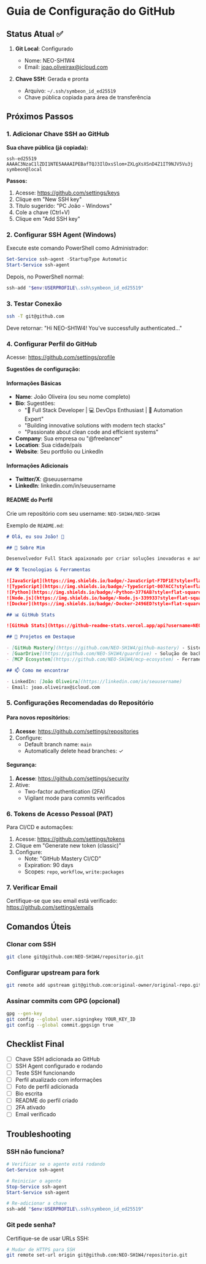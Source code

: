# Guia de Configuração do GitHub

## Status Atual ✅

1. **Git Local**: Configurado
   - Nome: NEO-SH1W4
   - Email: joao.oliveirax@icloud.com

2. **Chave SSH**: Gerada e pronta
   - Arquivo: `~/.ssh/symbeon_id_ed25519`
   - Chave pública copiada para área de transferência

## Próximos Passos

### 1. Adicionar Chave SSH ao GitHub

**Sua chave pública (já copiada):**

```
ssh-ed25519 AAAAC3NzaC1lZDI1NTE5AAAAIPEBafTQJ3IlDxsSlom+ZXLgXsXSnD4Z1IT9NJV5Vu3j symbeon@local
```

**Passos:**

1. Acesse: https://github.com/settings/keys
2. Clique em "New SSH key"
3. Título sugerido: "PC João - Windows"
4. Cole a chave (Ctrl+V)
5. Clique em "Add SSH key"

### 2. Configurar SSH Agent (Windows)

Execute este comando PowerShell como Administrador:

```powershell
Set-Service ssh-agent -StartupType Automatic
Start-Service ssh-agent
```

Depois, no PowerShell normal:

```powershell
ssh-add "$env:USERPROFILE\.ssh\symbeon_id_ed25519"
```

### 3. Testar Conexão

```bash
ssh -T git@github.com
```

Deve retornar: "Hi NEO-SH1W4! You've successfully authenticated..."

### 4. Configurar Perfil do GitHub

Acesse: https://github.com/settings/profile

**Sugestões de configuração:**

#### Informações Básicas

- **Name**: João Oliveira (ou seu nome completo)
- **Bio**: Sugestões:
  - "🚀 Full Stack Developer | 💻 DevOps Enthusiast | 🔧 Automation Expert"
  - "Building innovative solutions with modern tech stacks"
  - "Passionate about clean code and efficient systems"
- **Company**: Sua empresa ou "@freelancer"
- **Location**: Sua cidade/país
- **Website**: Seu portfolio ou LinkedIn

#### Informações Adicionais

- **Twitter/X**: @seuusername
- **LinkedIn**: linkedin.com/in/seuusername

#### README do Perfil

Crie um repositório com seu username: `NEO-SH1W4/NEO-SH1W4`

Exemplo de `README.md`:

```markdown
# Olá, eu sou João! 👋

## 🚀 Sobre Mim

Desenvolvedor Full Stack apaixonado por criar soluções inovadoras e automatizar processos.

## 🛠️ Tecnologias & Ferramentas

![JavaScript](https://img.shields.io/badge/-JavaScript-F7DF1E?style=flat-square&logo=javascript&logoColor=black)
![TypeScript](https://img.shields.io/badge/-TypeScript-007ACC?style=flat-square&logo=typescript&logoColor=white)
![Python](https://img.shields.io/badge/-Python-3776AB?style=flat-square&logo=python&logoColor=white)
![Node.js](https://img.shields.io/badge/-Node.js-339933?style=flat-square&logo=node.js&logoColor=white)
![Docker](https://img.shields.io/badge/-Docker-2496ED?style=flat-square&logo=docker&logoColor=white)

## 📊 GitHub Stats

![GitHub Stats](https://github-readme-stats.vercel.app/api?username=NEO-SH1W4&show_icons=true&theme=dark)

## 🌟 Projetos em Destaque

- [GitHub Mastery](https://github.com/NEO-SH1W4/github-mastery) - Sistema de gestão de projetos
- [GuarDrive](https://github.com/NEO-SH1W4/guardrive) - Solução de backup automatizado
- [MCP Ecosystem](https://github.com/NEO-SH1W4/mcp-ecosystem) - Ferramentas MCP

## 📫 Como me encontrar

- LinkedIn: [João Oliveira](https://linkedin.com/in/seuusername)
- Email: joao.oliveirax@icloud.com
```

### 5. Configurações Recomendadas do Repositório

#### Para novos repositórios:

1. **Acesse**: https://github.com/settings/repositories
2. Configure:
   - Default branch name: `main`
   - Automatically delete head branches: ✓

#### Segurança:

1. **Acesse**: https://github.com/settings/security
2. Ative:
   - Two-factor authentication (2FA)
   - Vigilant mode para commits verificados

### 6. Tokens de Acesso Pessoal (PAT)

Para CI/CD e automações:

1. Acesse: https://github.com/settings/tokens
2. Clique em "Generate new token (classic)"
3. Configure:
   - Note: "GitHub Mastery CI/CD"
   - Expiration: 90 days
   - Scopes: `repo`, `workflow`, `write:packages`

### 7. Verificar Email

Certifique-se que seu email está verificado:
https://github.com/settings/emails

## Comandos Úteis

### Clonar com SSH

```bash
git clone git@github.com:NEO-SH1W4/repositorio.git
```

### Configurar upstream para fork

```bash
git remote add upstream git@github.com:original-owner/original-repo.git
```

### Assinar commits com GPG (opcional)

```bash
gpg --gen-key
git config --global user.signingkey YOUR_KEY_ID
git config --global commit.gpgsign true
```

## Checklist Final

- [ ] Chave SSH adicionada ao GitHub
- [ ] SSH Agent configurado e rodando
- [ ] Teste SSH funcionando
- [ ] Perfil atualizado com informações
- [ ] Foto de perfil adicionada
- [ ] Bio escrita
- [ ] README do perfil criado
- [ ] 2FA ativado
- [ ] Email verificado

## Troubleshooting

### SSH não funciona?

```powershell
# Verificar se o agente está rodando
Get-Service ssh-agent

# Reiniciar o agente
Stop-Service ssh-agent
Start-Service ssh-agent

# Re-adicionar a chave
ssh-add "$env:USERPROFILE\.ssh\symbeon_id_ed25519"
```

### Git pede senha?

Certifique-se de usar URLs SSH:

```bash
# Mudar de HTTPS para SSH
git remote set-url origin git@github.com:NEO-SH1W4/repositorio.git
```
